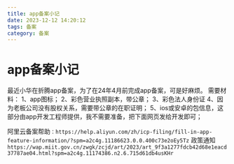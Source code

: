 ```yaml
---
title: app备案小记
date: 2023-12-12 14:20:12
tags: 备案
category: 备案
---
```

# app备案小记

最近小华在折腾app备案，为了在24年4月前完成app备案，可是好麻烦。
需要材料：
1、app图标；
2、彩色营业执照副本，带公章；
3、彩色法人身份证
4、因为老板公司没有股权关系，需要带公章的在职证明；
5、ios或安卓的包信息，这部分由app开发工程师提供，我不需要准备，把下面网页发给开发即可；

阿里云备案帮助`：https://help.aliyun.com/zh/icp-filing/fill-in-app-feature-information/?spm=a2c4g.11186623.0.0.400c73e2oEy5Tz`
政策通知
`https://wap.miit.gov.cn/zwgk/zcjd/art/2023/art_9f3a1277fdcb42d68e1eacd37787ae04.html?spm=a2c4g.11174386.n2.6.715d61db4usKHr`
